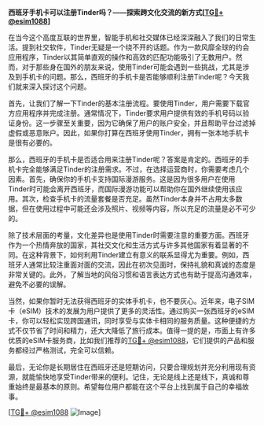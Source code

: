 **西班牙手机卡可以注册Tinder吗？——探索跨文化交流的新方式[[TG💪+ @esim1088](https://t.me/s/esim1088)]**

在当今这个高度互联的世界里，智能手机和社交媒体已经深深融入了我们的日常生活。提到社交软件，Tinder无疑是一个绕不开的话题。作为一款风靡全球的约会应用程序，Tinder以其简单直观的操作和高效的匹配功能吸引了无数用户。然而，对于那些身在国外的朋友来说，使用Tinder可能会遇到一些挑战，尤其是涉及到手机卡的问题。那么，西班牙的手机卡是否能够顺利注册Tinder呢？今天我们就来深入探讨这个问题。

首先，让我们了解一下Tinder的基本注册流程。要使用Tinder，用户需要下载官方应用程序并完成注册。通常情况下，Tinder要求用户提供有效的手机号码以验证身份。这一步骤至关重要，因为它确保了用户的账户安全，并且帮助平台过滤掉虚假或恶意账户。因此，如果你打算在西班牙使用Tinder，拥有一张本地手机卡是很有必要的。

那么，西班牙的手机卡是否适合用来注册Tinder呢？答案是肯定的。西班牙的手机卡完全能够满足Tinder的注册需求。不过，在选择运营商时，你需要考虑几个因素。首先，确保你的手机卡支持国际漫游服务。这是因为很多用户在使用Tinder时可能会离开西班牙，而国际漫游功能可以帮助你在国外继续使用该应用。其次，检查手机卡的流量套餐是否充足。虽然Tinder本身并不占用太多数据，但在使用过程中可能还会涉及照片、视频等内容，所以充足的流量是必不可少的。

除了技术层面的考量，文化差异也是使用Tinder时需要注意的重要方面。西班牙作为一个热情奔放的国家，其社交文化和生活方式与许多其他国家有着显著的不同。在这种背景下，如何利用Tinder建立有意义的联系显得尤为重要。例如，西班牙人通常比较注重面对面的交流，因此在初次见面时，保持礼貌和真诚的态度是非常关键的。此外，了解当地的风俗习惯和语言表达方式也有助于提高沟通效率，避免不必要的误解。

当然，如果你暂时无法获得西班牙的实体手机卡，也不要灰心。近年来，电子SIM卡（eSIM）技术的发展为用户提供了更多的灵活性。通过购买一张西班牙的eSIM卡，你可以轻松实现跨国通讯，同时享受与实体卡相同的服务质量。这种便捷的方式不仅节省了时间和精力，还大大降低了旅行成本。值得一提的是，市面上有许多优质的eSIM卡服务商，比如我们推荐的[TG💪+ @esim1088](https://t.me/s/esim1088)，它们提供的产品和服务都经过严格测试，完全可以信赖。

最后，无论你是长期居住在西班牙还是短期访问，只要合理规划并充分利用现有资源，就能愉快地享受Tinder带来的便利。记住，无论是线上还是线下，真诚和尊重始终是最基本的原则。希望每位用户都能在这个平台上找到属于自己的幸福故事。

[[TG💪+ @esim1088](https://t.me/s/esim1088) ![Image](https://i.postimg.cc/4NQfJmqS/Snipaste-2025-05-13-00-14-12.png)]